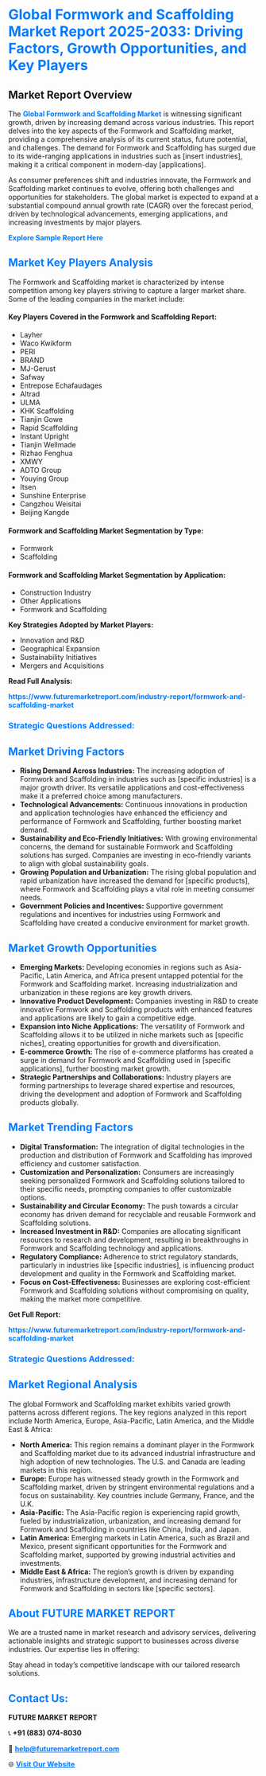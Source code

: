 <h1 style="color: #007BFF;">Global Formwork and Scaffolding Market Report 2025-2033: Driving Factors, Growth Opportunities, and Key Players</h1>

<section id="overview">
<h2>Market Report Overview</h2>
<p>The <a href="https://www.futuremarketreport.com/industry-report/formwork-and-scaffolding-market" style="color: #007BFF; text-decoration: none;"><strong>Global Formwork and Scaffolding Market</strong></a> is witnessing significant growth, driven by increasing demand across various industries. This report delves into the key aspects of the Formwork and Scaffolding market, providing a comprehensive analysis of its current status, future potential, and challenges. The demand for Formwork and Scaffolding has surged due to its wide-ranging applications in industries such as [insert industries], making it a critical component in modern-day [applications].</p>
<p>As consumer preferences shift and industries innovate, the Formwork and Scaffolding market continues to evolve, offering both challenges and opportunities for stakeholders. The global market is expected to expand at a substantial compound annual growth rate (CAGR) over the forecast period, driven by technological advancements, emerging applications, and increasing investments by major players.</p>
</section>

<section id="overview">
<p><a href="https://www.futuremarketreport.com/request-sample/reportId=124680" style="color: #007BFF; text-decoration: none;"><strong>Explore Sample Report Here</strong></a></p>
</section>

<section id="key-players">
<h2 style="color: #007BFF;">Market Key Players Analysis</h2>
<p>The Formwork and Scaffolding market is characterized by intense competition among key players striving to capture a larger market share. Some of the leading companies in the market include:</p>
<h4>Key Players Covered in the Formwork and Scaffolding Report:</h4>
<ul><li>Layher</li><li>Waco Kwikform</li><li>PERI</li><li>BRAND</li><li>MJ-Gerust</li><li>Safway</li><li>Entrepose Echafaudages</li><li>Altrad</li><li>ULMA</li><li>KHK Scaffolding</li><li>Tianjin Gowe</li><li>Rapid Scaffolding</li><li>Instant Upright</li><li>Tianjin Wellmade</li><li>Rizhao Fenghua</li><li>XMWY</li><li>ADTO Group</li><li>Youying Group</li><li>Itsen</li><li>Sunshine Enterprise</li><li>Cangzhou Weisitai</li><li>Beijing Kangde</li></ul>
<h4>Formwork and Scaffolding Market Segmentation by Type:</h4>
<ul><li>Formwork</li><li>Scaffolding</li></ul>

<h4>Formwork and Scaffolding Market Segmentation by Application:</h4>
<ul><li>Construction Industry</li><li>Other Applications</li><li>Formwork and Scaffolding</li></ul>
<p><strong>Key Strategies Adopted by Market Players:</strong></p>
<ul>
<li>Innovation and R&D</li>
<li>Geographical Expansion</li>
<li>Sustainability Initiatives</li>
<li>Mergers and Acquisitions</li>
</ul>
</section>

<section>
<p><strong>Read Full Analysis: </strong></p><a href="https://www.futuremarketreport.com/industry-report/formwork-and-scaffolding-market" style="color: #007BFF; text-decoration: none;"><strong>https://www.futuremarketreport.com/industry-report/formwork-and-scaffolding-market</strong></a>
<h3 style="color: #007BFF;">Strategic Questions Addressed:</h3>
</section>

<section id="driving-factors">
<h2 style="color: #007BFF;">Market Driving Factors</h2>
<ul>
<li><strong>Rising Demand Across Industries:</strong> The increasing adoption of Formwork and Scaffolding in industries such as [specific industries] is a major growth driver. Its versatile applications and cost-effectiveness make it a preferred choice among manufacturers.</li>
<li><strong>Technological Advancements:</strong> Continuous innovations in production and application technologies have enhanced the efficiency and performance of Formwork and Scaffolding, further boosting market demand.</li>
<li><strong>Sustainability and Eco-Friendly Initiatives:</strong> With growing environmental concerns, the demand for sustainable Formwork and Scaffolding solutions has surged. Companies are investing in eco-friendly variants to align with global sustainability goals.</li>
<li><strong>Growing Population and Urbanization:</strong> The rising global population and rapid urbanization have increased the demand for [specific products], where Formwork and Scaffolding plays a vital role in meeting consumer needs.</li>
<li><strong>Government Policies and Incentives:</strong> Supportive government regulations and incentives for industries using Formwork and Scaffolding have created a conducive environment for market growth.</li>
</ul>
</section>

<section id="growth-opportunities">
<h2 style="color: #007BFF;">Market Growth Opportunities</h2>
<ul>
<li><strong>Emerging Markets:</strong> Developing economies in regions such as Asia-Pacific, Latin America, and Africa present untapped potential for the Formwork and Scaffolding market. Increasing industrialization and urbanization in these regions are key growth drivers.</li>
<li><strong>Innovative Product Development:</strong> Companies investing in R&D to create innovative Formwork and Scaffolding products with enhanced features and applications are likely to gain a competitive edge.</li>
<li><strong>Expansion into Niche Applications:</strong> The versatility of Formwork and Scaffolding allows it to be utilized in niche markets such as [specific niches], creating opportunities for growth and diversification.</li>
<li><strong>E-commerce Growth:</strong> The rise of e-commerce platforms has created a surge in demand for Formwork and Scaffolding used in [specific applications], further boosting market growth.</li>
<li><strong>Strategic Partnerships and Collaborations:</strong> Industry players are forming partnerships to leverage shared expertise and resources, driving the development and adoption of Formwork and Scaffolding products globally.</li>
</ul>
</section>

<section id="trending-factors">
<h2 style="color: #007BFF;">Market Trending Factors</h2>
<ul>
<li><strong>Digital Transformation:</strong> The integration of digital technologies in the production and distribution of Formwork and Scaffolding has improved efficiency and customer satisfaction.</li>
<li><strong>Customization and Personalization:</strong> Consumers are increasingly seeking personalized Formwork and Scaffolding solutions tailored to their specific needs, prompting companies to offer customizable options.</li>
<li><strong>Sustainability and Circular Economy:</strong> The push towards a circular economy has driven demand for recyclable and reusable Formwork and Scaffolding solutions.</li>
<li><strong>Increased Investment in R&D:</strong> Companies are allocating significant resources to research and development, resulting in breakthroughs in Formwork and Scaffolding technology and applications.</li>
<li><strong>Regulatory Compliance:</strong> Adherence to strict regulatory standards, particularly in industries like [specific industries], is influencing product development and quality in the Formwork and Scaffolding market.</li>
<li><strong>Focus on Cost-Effectiveness:</strong> Businesses are exploring cost-efficient Formwork and Scaffolding solutions without compromising on quality, making the market more competitive.</li>
</ul>
</section>

<section>
<p><strong>Get Full Report: </strong></p><a href="https://www.futuremarketreport.com/industry-report/formwork-and-scaffolding-market" style="color: #007BFF; text-decoration: none;"><strong>https://www.futuremarketreport.com/industry-report/formwork-and-scaffolding-market</strong></a>
<h3 style="color: #007BFF;">Strategic Questions Addressed:</h3>
</section>


<section id="regional-analysis">
<h2 style="color: #007BFF;">Market Regional Analysis</h2>
<p>The global Formwork and Scaffolding market exhibits varied growth patterns across different regions. The key regions analyzed in this report include North America, Europe, Asia-Pacific, Latin America, and the Middle East & Africa:</p>
<ul>
<li><strong>North America:</strong> This region remains a dominant player in the Formwork and Scaffolding market due to its advanced industrial infrastructure and high adoption of new technologies. The U.S. and Canada are leading markets in this region.</li>
<li><strong>Europe:</strong> Europe has witnessed steady growth in the Formwork and Scaffolding market, driven by stringent environmental regulations and a focus on sustainability. Key countries include Germany, France, and the U.K.</li>
<li><strong>Asia-Pacific:</strong> The Asia-Pacific region is experiencing rapid growth, fueled by industrialization, urbanization, and increasing demand for Formwork and Scaffolding in countries like China, India, and Japan.</li>
<li><strong>Latin America:</strong> Emerging markets in Latin America, such as Brazil and Mexico, present significant opportunities for the Formwork and Scaffolding market, supported by growing industrial activities and investments.</li>
<li><strong>Middle East & Africa:</strong> The region’s growth is driven by expanding industries, infrastructure development, and increasing demand for Formwork and Scaffolding in sectors like [specific sectors].</li>
</ul>
</section>

<footer>
<h2 style="color: #007BFF;">About FUTURE MARKET REPORT</h2>
<p>We are a trusted name in market research and advisory services, delivering actionable insights and strategic support to businesses across diverse industries. Our expertise lies in offering:</p>

<p>Stay ahead in today’s competitive landscape with our tailored research solutions.</p>

<h2 style="color: #007BFF;">Contact Us:</h2>
<p><strong>FUTURE MARKET REPORT</strong></p>
<p>📞 <strong>+91 (883) 074-8030</strong></p>
<p>📧 <strong><a href="mailto:help@futuremarketreport.com" style="color: #007BFF;">help@futuremarketreport.com</a></strong></p>
<p>🌐 <strong><a href="https://www.futuremarketreport.com/" style="color: #007BFF;">Visit Our Website</a></strong></p>
</footer>